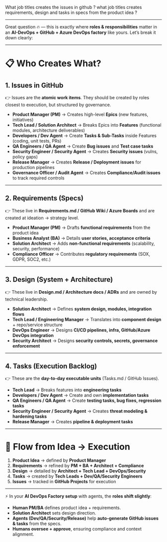 What job titles creates the issues in github ?  what job titles creates requirements, design and tasks in specs from the product idea ?

---

Great question 🔥 — this is exactly where **roles & responsibilities** matter in an **AI-DevOps + GitHub + Azure DevOps factory** like yours. Let’s break it down clearly:

---

# 📋 **Who Creates What?**

## 1. **Issues in GitHub**

👉 Issues are the **atomic work items**.
They should be created by roles closest to execution, but structured by governance.

* **Product Manager (PM)** → Creates high-level **Epics** (new features, initiatives)
* **Tech Lead / Solution Architect** → Breaks Epics into **Features** (functional modules, architecture deliverables)
* **Developers / Dev Agent** → Create **Tasks & Sub-Tasks** inside Features (coding, unit tests, PRs)
* **QA Engineers / QA Agent** → Create **Bug issues** and **Test case tasks**
* **Security Engineer / Security Agent** → Creates **Security issues** (vulns, policy gaps)
* **Release Manager** → Creates **Release / Deployment issues** for production pipelines
* **Governance Officer / Audit Agent** → Creates **Compliance/Audit issues** to track required controls

---

## 2. **Requirements (Specs)**

👉 These live in **Requirements.md / GitHub Wiki / Azure Boards** and are created at ideation → strategy level.

* **Product Manager (PM)** → Drafts **functional requirements** from the product idea
* **Business Analyst (BA)** → Details **user stories, acceptance criteria**
* **Solution Architect** → Adds **non-functional requirements** (scalability, security, performance)
* **Compliance Officer** → Contributes **regulatory requirements** (SOX, GDPR, SOC2, etc.)

---

## 3. **Design (System + Architecture)**

👉 These live in **Design.md / Architecture docs / ADRs** and are owned by technical leadership.

* **Solution Architect** → Defines **system design, modules, integration flows**
* **Tech Lead / Engineering Manager** → Translates into **component design** + repo/service structure
* **DevOps Engineer** → Designs **CI/CD pipelines, infra, GitHub/Azure DevOps integration**
* **Security Architect** → Designs **security controls, secrets, governance enforcement**

---

## 4. **Tasks (Execution Backlog)**

👉 These are the **day-to-day executable units** (Tasks.md / GitHub Issues).

* **Tech Lead** → Breaks features into **engineering tasks**
* **Developers / Dev Agent** → Create and own **implementation tasks**
* **QA Engineers / QA Agent** → Create **testing tasks, bug fixes, regression tasks**
* **Security Engineer / Security Agent** → Creates **threat modeling & hardening tasks**
* **Release Manager** → Creates **pipeline & deployment tasks**

---

# 🎯 **Flow from Idea → Execution**

1. **Product Idea** → defined by **Product Manager**
2. **Requirements** → refined by **PM + BA + Architect + Compliance**
3. **Design** → detailed by **Architect + Tech Lead + DevOps/Security**
4. **Tasks** → created by **Tech Leads + Dev/QA/Security Engineers**
5. **Issues** → tracked in **GitHub Projects** for execution

---

⚡ In your **AI DevOps Factory setup** with agents, the **roles shift slightly**:

* **Human PM/BA** defines product idea + requirements.
* **Solution Architect** sets design direction.
* **Agents (Dev/QA/Security/Release)** help **auto-generate GitHub issues & tasks** from the specs.
* **Humans oversee + approve**, ensuring compliance and context alignment.
